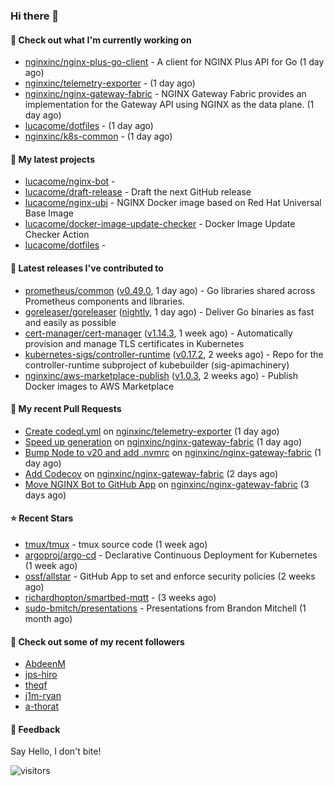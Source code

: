 ### Hi there 👋

#### 👷 Check out what I'm currently working on

- [nginxinc/nginx-plus-go-client](https://github.com/nginxinc/nginx-plus-go-client) - A client for NGINX Plus API for Go (1 day ago)
- [nginxinc/telemetry-exporter](https://github.com/nginxinc/telemetry-exporter) -  (1 day ago)
- [nginxinc/nginx-gateway-fabric](https://github.com/nginxinc/nginx-gateway-fabric) - NGINX Gateway Fabric provides an implementation for the Gateway API using NGINX as the data plane. (1 day ago)
- [lucacome/dotfiles](https://github.com/lucacome/dotfiles) -  (1 day ago)
- [nginxinc/k8s-common](https://github.com/nginxinc/k8s-common) -  (1 day ago)

#### 🌱 My latest projects

- [lucacome/nginx-bot](https://github.com/lucacome/nginx-bot) - 
- [lucacome/draft-release](https://github.com/lucacome/draft-release) - Draft the next GitHub release
- [lucacome/nginx-ubi](https://github.com/lucacome/nginx-ubi) - NGINX Docker image based on Red Hat Universal Base Image
- [lucacome/docker-image-update-checker](https://github.com/lucacome/docker-image-update-checker) - Docker Image Update Checker Action
- [lucacome/dotfiles](https://github.com/lucacome/dotfiles) - 

#### 🔭 Latest releases I've contributed to

- [prometheus/common](https://github.com/prometheus/common) ([v0.49.0](https://github.com/prometheus/common/releases/tag/v0.49.0), 1 day ago) - Go libraries shared across Prometheus components and libraries.
- [goreleaser/goreleaser](https://github.com/goreleaser/goreleaser) ([nightly](https://github.com/goreleaser/goreleaser/releases/tag/nightly), 1 day ago) - Deliver Go binaries as fast and easily as possible
- [cert-manager/cert-manager](https://github.com/cert-manager/cert-manager) ([v1.14.3](https://github.com/cert-manager/cert-manager/releases/tag/v1.14.3), 1 week ago) - Automatically provision and manage TLS certificates in Kubernetes
- [kubernetes-sigs/controller-runtime](https://github.com/kubernetes-sigs/controller-runtime) ([v0.17.2](https://github.com/kubernetes-sigs/controller-runtime/releases/tag/v0.17.2), 2 weeks ago) - Repo for the controller-runtime subproject of kubebuilder (sig-apimachinery)
- [nginxinc/aws-marketplace-publish](https://github.com/nginxinc/aws-marketplace-publish) ([v1.0.3](https://github.com/nginxinc/aws-marketplace-publish/releases/tag/v1.0.3), 2 weeks ago) - Publish Docker images to AWS Marketplace

#### 🔨 My recent Pull Requests

- [Create codeql.yml](https://github.com/nginxinc/telemetry-exporter/pull/29) on [nginxinc/telemetry-exporter](https://github.com/nginxinc/telemetry-exporter) (1 day ago)
- [Speed up generation](https://github.com/nginxinc/nginx-gateway-fabric/pull/1628) on [nginxinc/nginx-gateway-fabric](https://github.com/nginxinc/nginx-gateway-fabric) (1 day ago)
- [Bump Node to v20 and add .nvmrc](https://github.com/nginxinc/nginx-gateway-fabric/pull/1627) on [nginxinc/nginx-gateway-fabric](https://github.com/nginxinc/nginx-gateway-fabric) (1 day ago)
- [Add Codecov](https://github.com/nginxinc/nginx-gateway-fabric/pull/1626) on [nginxinc/nginx-gateway-fabric](https://github.com/nginxinc/nginx-gateway-fabric) (2 days ago)
- [Move NGINX Bot to GitHub App](https://github.com/nginxinc/nginx-gateway-fabric/pull/1618) on [nginxinc/nginx-gateway-fabric](https://github.com/nginxinc/nginx-gateway-fabric) (3 days ago)

#### ⭐ Recent Stars

- [tmux/tmux](https://github.com/tmux/tmux) - tmux source code (1 week ago)
- [argoproj/argo-cd](https://github.com/argoproj/argo-cd) - Declarative Continuous Deployment for Kubernetes (1 week ago)
- [ossf/allstar](https://github.com/ossf/allstar) - GitHub App to set and enforce security policies (2 weeks ago)
- [richardhopton/smartbed-mqtt](https://github.com/richardhopton/smartbed-mqtt) -  (3 weeks ago)
- [sudo-bmitch/presentations](https://github.com/sudo-bmitch/presentations) - Presentations from Brandon Mitchell (1 month ago)

#### 👯 Check out some of my recent followers

- [AbdeenM](https://github.com/AbdeenM)
- [jps-hiro](https://github.com/jps-hiro)
- [theqf](https://github.com/theqf)
- [j1m-ryan](https://github.com/j1m-ryan)
- [a-thorat](https://github.com/a-thorat)

#### 💬 Feedback

Say Hello, I don't bite!

![visitors](https://visitor-badge.laobi.icu/badge?page_id=lucacome.visitor-badge)
#
